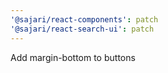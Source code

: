 ```yaml
---
'@sajari/react-components': patch
'@sajari/react-search-ui': patch
---
```


Add margin-bottom to buttons
